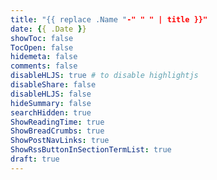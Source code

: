 ```yaml
---
title: "{{ replace .Name "-" " " | title }}"
date: {{ .Date }}
showToc: false
TocOpen: false
hidemeta: false
comments: false
disableHLJS: true # to disable highlightjs
disableShare: false
disableHLJS: false
hideSummary: false
searchHidden: true
ShowReadingTime: true
ShowBreadCrumbs: true
ShowPostNavLinks: true
ShowRssButtonInSectionTermList: true
draft: true
---
```

